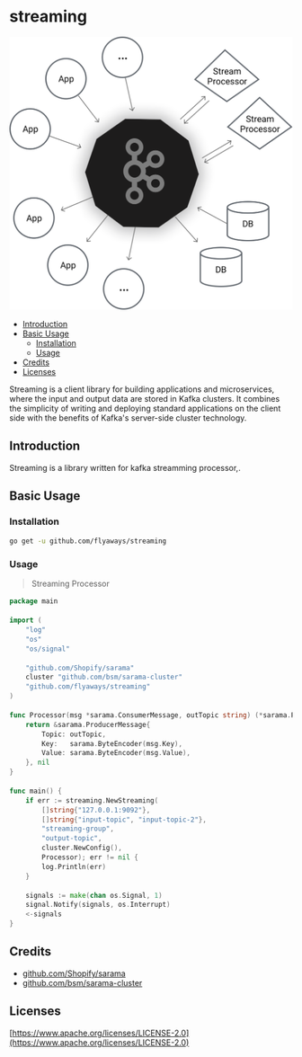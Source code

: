 streaming
====================
![streaming](./kafka_diagram.png "streaming")

<!-- TOC -->

- [Introduction](#introduction)
- [Basic Usage](#basic-usage)
    - [Installation](#installation)
    - [Usage](#usage)
- [Credits](#credits)
- [Licenses](#licenses)

<!-- /TOC -->

Streaming is a client library for building applications and microservices, where the input and output data are stored in Kafka clusters. It combines the simplicity of writing and deploying standard applications on the client side with the benefits of Kafka's server-side cluster technology.

## Introduction

Streaming is a library written for kafka streamming processor,.

## Basic Usage

### Installation

```sh
go get -u github.com/flyaways/streaming
```

### Usage

> Streaming Processor

```go
package main

import (
	"log"
	"os"
	"os/signal"

	"github.com/Shopify/sarama"
	cluster "github.com/bsm/sarama-cluster"
	"github.com/flyaways/streaming"
)

func Processor(msg *sarama.ConsumerMessage, outTopic string) (*sarama.ProducerMessage, error) {
	return &sarama.ProducerMessage{
		Topic: outTopic,
		Key:   sarama.ByteEncoder(msg.Key),
		Value: sarama.ByteEncoder(msg.Value),
	}, nil
}

func main() {
	if err := streaming.NewStreaming(
		[]string{"127.0.0.1:9092"},
		[]string{"input-topic", "input-topic-2"},
		"streaming-group",
		"output-topic",
		cluster.NewConfig(),
		Processor); err != nil {
		log.Println(err)
	}

	signals := make(chan os.Signal, 1)
	signal.Notify(signals, os.Interrupt)
	<-signals
}

```

## Credits

- [github.com/Shopify/sarama](https://github.com/Shopify/sarama)
- [github.com/bsm/sarama-cluster](https://github.com/bsm/sarama-cluster)

## Licenses

[https://www.apache.org/licenses/LICENSE-2.0](https://www.apache.org/licenses/LICENSE-2.0)